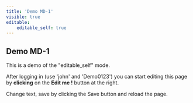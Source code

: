```yaml
---
title: 'Demo MD-1'
visible: true
editable:
    editable_self: true
---
```


## Demo MD-1

This is a demo of the "editable_self" mode.

After logging in (use 'john' and 'Demo0123') you can start editing this page by **clicking** on the <b>Edit me !</b> button at the right.

Change text, save by clicking the Save button and reload the page.
